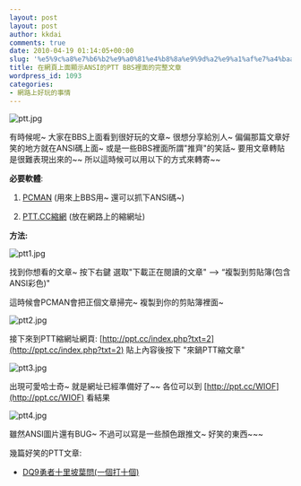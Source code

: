 ```yaml
---
layout: post
layout: post
author: kkdai
comments: true
date: 2010-04-19 01:14:05+00:00
slug: '%e5%9c%a8%e7%b6%b2%e9%a0%81%e4%b8%8a%e9%9d%a2%e9%a1%af%e7%a4%baansi%e7%9a%84ptt-bbs%e8%a3%a1%e9%9d%a2%e7%9a%84%e5%ae%8c%e6%95%b4%e6%96%87%e7%ab%a0'
title: 在網頁上面顯示ANSI的PTT BBS裡面的完整文章
wordpress_id: 1093
categories:
- 網路上好玩的事情
---
```


 

![ptt.jpg](http://farm5.static.flickr.com/4013/4458787847_a45918e511.jpg)

 

有時候呢~ 大家在BBS上面看到很好玩的文章~ 很想分享給別人~ 偏偏那篇文章好笑的地方就在ANSI碼上面~ 或是一些BBS裡面所謂"推齊"的笑話~ 要用文章轉貼是很難表現出來的~~ 所以這時候可以用以下的方式來轉寄~~

 

**必要軟體**:

 

  
  1. [PCMAN](http://pcman.openfoundry.org/) (用來上BBS用~ 還可以抓下ANSI碼~) 
   
  2. [PTT.CC縮網](http://ppt.cc/index.php?txt=2) (放在網路上的縮網址) 
 

**方法:**

 

![ptt1.jpg](http://farm3.static.flickr.com/2698/4458781713_800769b7e2.jpg)

 

找到你想看的文章~ 按下右鍵 選取"下載正在閱讀的文章" –> “複製到剪貼簿(包含ANSI彩色)"

 

這時候會PCMAN會把正個文章掃完~ 複製到你的剪貼簿裡面~

 

 

![ptt2.jpg](http://farm5.static.flickr.com/4059/4459561180_843b56a614.jpg)

 

接下來到PTT縮網址網頁: [http://ppt.cc/index.php?txt=2](http://ppt.cc/index.php?txt=2) 貼上內容後按下 "來鍋PTT縮文章"

 

![ptt3.jpg](http://farm5.static.flickr.com/4033/4458781959_6cbc5f62f7.jpg)

 

出現可愛哈士奇~ 就是網址已經準備好了~~ 各位可以到 [http://ppt.cc/WIOF](http://ppt.cc/WIOF) 看結果

 

 

![ptt4.jpg](http://farm5.static.flickr.com/4060/4458782057_0331246fa9.jpg)

 

雖然ANSI圖片還有BUG~ 不過可以寫是一些顏色跟推文~ 好笑的東西~~~ 

 

幾篇好笑的PTT文章:

 

  
  * [DQ9勇者十里坡葉問(一個打十個)](http://ppt.cc/fxVD)
